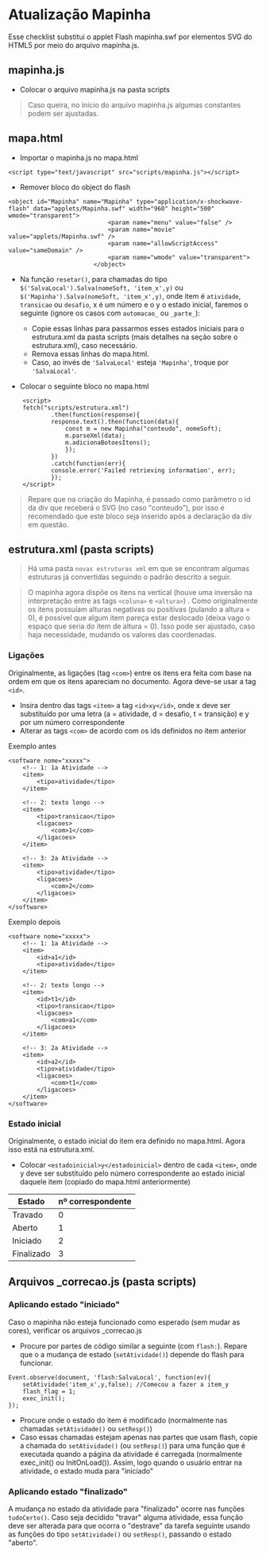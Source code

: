 
# Atualização Mapinha
Esse checklist substitui o applet Flash mapinha.swf por elementos SVG do HTML5 por meio do arquivo mapinha.js.

## mapinha.js
- Colocar o arquivo mapinha.js na pasta scripts
> Caso queira, no início do arquivo mapinha.js algumas constantes podem ser ajustadas.

## mapa.html
- Importar o mapinha.js no mapa.html
```
<script type="text/javascript" src="scripts/mapinha.js"></script>
```
- Remover bloco do object do flash
```
<object id="Mapinha" name="Mapinha" type="application/x-shockwave-flash" data="applets/Mapinha.swf" width="960" height="500" wmode="transparent">
							<param name="menu" value="false" />
							<param name="movie" value="applets/Mapinha.swf" />
							<param name="allowScriptAccess" value="sameDomain" />
							<param name="wmode" value="transparent">
						</object>
```

- Na função `resetar()`, para chamadas do tipo `$('SalvaLocal').Salva(nomeSoft, 'item_x',y)` ou `$('Mapinha').Salva(nomeSoft, 'item_x',y)`, onde item é `atividade`, `transicao` ou `desafio`, x é um número e o y o estado inicial, faremos o seguinte (ignore os casos com `automacao_` ou `_parte_`):
	 * Copie essas linhas para passarmos esses estados iniciais para o estrutura.xml da pasta scripts (mais detalhes na seção sobre o estrutura.xml), caso necessário.
	 * Remova essas linhas do mapa.html.
	 * Caso, ao invés de `'SalvaLocal'` esteja `'Mapinha'`, troque por `'SalvaLocal'`.

- Colocar o seguinte bloco no mapa.html
```
	<script>
	fetch("scripts/estrutura.xml")
			.then(function(response){
			response.text().then(function(data){
				const m = new Mapinha("conteudo", nomeSoft);
				m.parseXml(data);
				m.adicionaBotoesItens();
				});
			})
			.catch(function(err){ 
			console.error('Failed retrieving information', err);
			});
	</script>
```
> Repare que na criação do Mapinha, é passado como parâmetro o id da div que receberá o SVG (no caso "conteudo"), por isso é recomendado que este bloco seja inserido após a declaração da div em questão.

##  estrutura.xml (pasta scripts)
> Há uma pasta `novas estruturas xml` em que se encontram algumas estruturas já convertidas seguindo o padrão descrito a seguir.

> O mapinha agora dispõe os itens na vertical (houve uma inversão na interpretação entre as tags `<coluna>` e `<altura>`) . Como originalmente os itens possuíam alturas negativas ou positivas (pulando a altura  = 0), é possível que algum item pareça estar deslocado (deixa vago o espaço que seria do item de altura = 0). Isso pode ser ajustado, caso haja necessidade, mudando os valores das coordenadas.

### Ligações
Originalmente, as ligações (tag `<com>`) entre os itens era feita com base na ordem em que os itens apareciam no documento. Agora deve-se usar a tag `<id>`.
- Insira dentro das tags `<item>` a tag `<id>xy</id>`, onde x deve ser substituído por uma letra (a = atividade, d = desafio, t = transição) e y por um número correspondente
- Alterar as tags `<com>` de acordo com os ids definidos no item anterior

Exemplo antes
```
<software nome="xxxxx">
	<!-- 1: 1a Atividade -->
	<item>
		<tipo>atividade</tipo>
	</item>

	<!-- 2: texto longo -->
	<item>
		<tipo>transicao</tipo>
		<ligacoes>
			<com>1</com>			
		</ligacoes>
	</item>		
	
	<!-- 3: 2a Atividade -->
	<item>
		<tipo>atividade</tipo>
		<ligacoes>
			<com>2</com>
		</ligacoes>
	</item>
</software>
```

Exemplo depois
```
<software nome="xxxxx">
	<!-- 1: 1a Atividade -->
	<item>
		<id>a1</id>
		<tipo>atividade</tipo>
	</item>

	<!-- 2: texto longo -->
	<item>
		<id>t1</id>
		<tipo>transicao</tipo>
		<ligacoes>
			<com>a1</com>			
		</ligacoes>
	</item>		
	
	<!-- 3: 2a Atividade -->
	<item>
		<id>a2</id>
		<tipo>atividade</tipo>
		<ligacoes>
			<com>t1</com>
		</ligacoes>
	</item>
</software>
```
### Estado inicial
Originalmente, o estado inicial do item era definido no mapa.html. Agora isso está na estrutura.xml.
- Colocar `<estadoinicial>y</estadoinicial>` dentro de cada `<item>`, onde y deve ser substituído pelo número correspondente ao estado inicial daquele item (copiado do mapa.html anteriormente)

| Estado |nº correspondente |
|------------|-------|
|Travado |0|
|Aberto |1|
|Iniciado |2|
|Finalizado |3|

##  Arquivos _correcao.js (pasta scripts)

### Aplicando estado "iniciado"
Caso o mapinha não esteja funcionado como esperado (sem mudar as cores), verificar os arquivos _correcao.js
- Procure por partes de código similar a seguinte (com `flash:`). Repare que o a mudança de estado (`setAtividade()`) depende do flash para funcionar.
```
Event.observe(document, 'flash:SalvaLocal', function(ev){
	setAtividade('item_x',y,false);	//Comecou a fazer a item_y
	flash_flag = 1;
	exec_init();
});
```
- Procure onde o estado do item é modificado (normalmente nas chamadas `setAtividade()` ou `setResp()`)
- Caso essas chamadas estejam apenas nas partes que usam flash, copie a chamada do `setAtividade()` (ou `setResp()`) para uma função que é executada quando a página da atividade é carregada (normalmente exec_init() ou InitOnLoad()). Assim, logo quando o usuário entrar na atividade, o estado muda para "iniciado"


### Aplicando estado "finalizado"
A mudança no estado da atividade para "finalizado" ocorre nas funções `tudoCerto()`. Caso seja decidido "travar" alguma atividade, essa função deve ser alterada para que ocorra o "destrave" da tarefa seguinte usando as funções do tipo `setAtividade()` ou `setResp()`, passando o estado "aberto".
